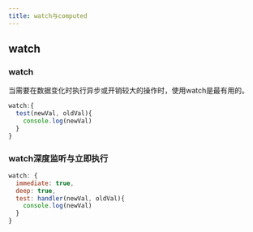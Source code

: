 ```yaml
---
title: watch与computed
---
```



## watch

### watch
当需要在数据变化时执行异步或开销较大的操作时，使用watch是最有用的。
``` javascript
watch:{
  test(newVal, oldVal){
    console.log(newVal)
  }
}
```

### watch深度监听与立即执行

``` javascript
watch: {
  immediate: true,
  deep: true,
  test: handler(newVal, oldVal){
    console.log(newVal)
  }
}
```
